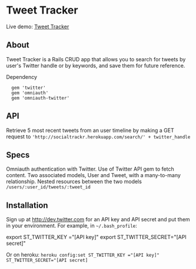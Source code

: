 # Tweet Tracker

Live demo: [Tweet Tracker](http://socialtrackr.herokuapp.com)

## About
Tweet Tracker is a Rails CRUD app that allows you to search for tweets by user's Twitter handle or by keywords, and save them for future reference.

Dependency
```
  gem 'twitter'
  gem 'omniauth'
  gem 'omniauth-twitter'
```

## API
  Retrieve 5 most recent tweets from an user timeline by making a GET request to `'http://socialtrackr.herokuapp.com/search/' + twitter_handle`

## Specs
   Omniauth authentication with Twitter.
   Use of Twitter API gem to fetch content.
   Two associated models, User and Tweet, with a many-to-many relationship.
   Nested resources between the two models `/users/:user_id/tweets/:tweet_id`

## Installation
Sign up at http://dev.twitter.com for an API key and API secret and put them in your environment. For example, in `~/.bash_profile`:

  export ST_TWITTER_KEY   ="[API key]"
  export ST_TWITTER_SECRET="[API secret]"

Or on heroku:
`heroku config:set ST_TWITTER_KEY ="[API key]" ST_TWITTER_SECRET="[API secret]`
